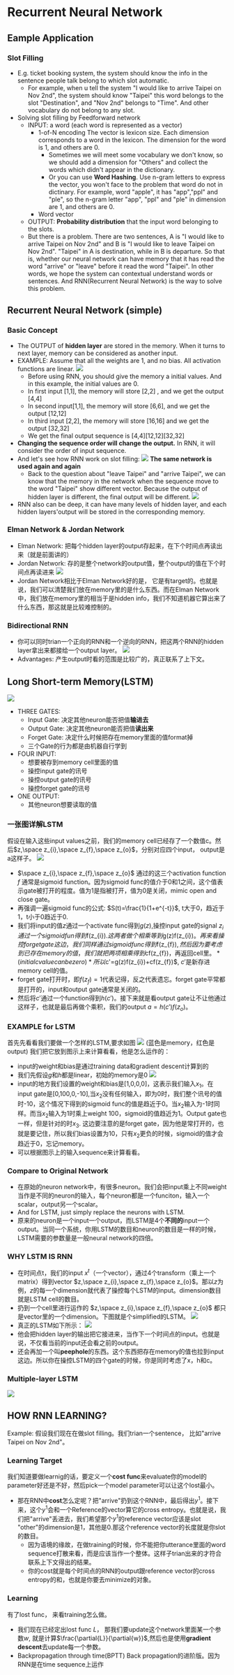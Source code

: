 # Recurrent Neural Network

## Eample Application
### Slot Filling
- E.g. ticket booking system, the system should know the info in the sentence people talk belong to which slot automatic.
    -   For example, when u tell the system "I would like to arrive Taipei on Nov 2nd", the system should know "Taipei" this word belongs to the slot "Destination", and "Nov 2nd" belongs to "Time". And other vocabulary do not belong to any slot.
-   Solving slot filling by Feedforward network
    -   INPUT: a word (each word is represented as a vector)
        -   1-of-N encoding
        The vector is lexicon size. Each dimension corresponds to a word in the lexicon. The dimension for the word is 1, and others are 0.
            -   Sometimes we will meet some vocabulary we don't know, so we should add a dimension for "Others" and collect the words which didn't appear in the dictionary. 
            -   Or you can use **Word Hashing**. Use n-gram letters to express the vector, you won't face to the problem that word do not in dictinary. For example, word "apple", it has "app","ppl" and "ple", so the n-gram letter "app", "ppl" and "ple" in dimension are 1, and others are 0. 
        -   Word vector
    -   OUTPUT: **Probability distribution** that the input word belonging to the slots.
    -   But there is a problem. There are two sentences, A is "I would like to arrive Taipei on Nov 2nd" and B is "I would like to leave Taipei on Nov 2nd". "Taipei" in A is destination, while in B is departure. So that is, whether our neural network can have memory that it has read the word "arrive" or "leave" before it read the word "Taipei". In other words, we hope the system can contextual understand words or sentences. And RNN(Recurrent Neural Network) is the way to solve this problem.
		
		
		
## Recurrent Neural Network (simple)
### Basic Concept
-   The OUTPUT of **hidden layer** are stored in the memory.  When it turns to next layer, memory can be considered as another input.
-   EXAMPLE: Assume that all the weights are 1, and no bias. All activation functions are linear.
![](.\images\rnn\1.png)
    -   Before using RNN, you should give the memory a initial values. And in this example, the initial values are 0.
    -   In first input [1,1], the memory will store [2,2] , and we get the output [4,4]
    -   In second input[1,1], the memory will store [6,6], and we get the output [12,12]
    -   In third input [2,2], the memory will store [16,16] and we get the output [32,32]
    -   We get the final output sequence is [4,4][12,12][32,32] 
-   **Changing the sequence order will change the output.** In RNN, it will consider the order of input sequence.
-   And let's see how RNN work on slot filling:
![](.\images\rnn\2.png)
    **The same network is used again and again**
    - Back to the question about "leave Taipei" and "arrive Taipei", we can know that the memory in the network when the sequence move to the word "Taipei" show different vector. Because the output of hidden layer is different, the final output will be different.
![](.\images\rnn\3.png)
-   RNN also can be deep, it can have many levels of hidden layer, and each hidden layers'output will be stored in the corresponding memory.

### Elman Network & Jordan Network
-   Elman Network: 把每个hidden layer的output存起来，在下个时间点再读出来（就是前面讲的）
-   Jordan Network: 存的是整个network的output值，整个output的值在下个时间点再读进来
![](.\images\rnn\4.png)
-   Jordan Network相比于Elman Network好的是， 它是有target的。也就是说，我们可以清楚我们放在memory里的是什么东西。而在Elman Network中，我们放在memory里的相当于是hidden info，我们不知道机器它算出来了什么东西，那这就是比较难控制的。

### Bidirectional RNN
-   你可以同时trian一个正向的RNN和一个逆向的RNN，把这两个RNN的hidden layer拿出来都接给一个output layer。
![](.\images\rnn\5.png)
-   Advantages: 产生output时看的范围是比较广的，真正联系了上下文。

## Long Short-term Memory(LSTM)
![](.\images\rnn\6.png)
-   THREE GATES:
    -   Input Gate: 决定其他neuron能否把值**输进去**
    -   Output Gate: 决定其他neuron能否把值**读出来**
    -   Forget Gate: 决定什么时候把存在memory里面的值format掉
    -   三个Gate的行为都是由机器自行学到
-   FOUR INPUT:
    -   想要被存到memory cell里面的值
    -   操控input gate的讯号
    -   操控output gate的讯号
    -   操控forget gate的讯号
-   ONE OUTPUT:
    -   其他neuron想要读取的值

### 一张图详解LSTM
假设在输入这些input values之前，我们的memory cell已经存了一个数值c。然后$z,\space z_{i},\space z_{f},\space z_{o}$，分别对应四个input， output是a这样子。
![](.\images\rnn\7.png)
-   $\space z_{i},\space z_{f},\space z_{o}$ 通过的这三个activation function $f$ 通常是sigmoid function。因为sigmoid func的值介于0和1之间，这个值表示gate被打开的程度。值为1是指被打开，值为0是关闭，mimic open and close gate。
-   再强调一遍sigmoid func的公式: $S(t)=\frac{1}{1+e^{-t}}$, t大于0，趋近于1，t小于0趋近于0.
-   我们将input的值$z$通过一个activate func得到$g(z)$,操控input gate的signal $z_{i}通过一个sigmoid fun得到$f(z_{i})$. 这两者做个相乘等到$g(z)f(z_{i})$。再来看操控forget gate这边，我们同样通过sigmoid func得到$f(z_{f})$,然后因为要考虑到已存在memory的值，我们就把两项相乘得到$cf(z_{f})，再返回cell里$。*(initial c value can be zero)* 所以$c'=g(z)f(z_{i})+cf(z_{f})$, $c'$是新存进memory cell的值。
-   forget gate打开时，即$f(z_{f})=1$代表记得，反之代表遗忘。forget gate平常都是打开的，input和output gate通常是关闭的。
-   然后将$c'$通过一个function得到$h(c')$。接下来就是看output gate让不让他通过这样子，也就是最后再做个乘积，我们的output $a=h(c')f(z_{o})$。

### EXAMPLE for LSTM
首先先看看我们要做一个怎样的LSTM,要求如图
![](.\images\rnn\8.png)
(蓝色是memory，红色是output)
我们把它放到图示上来计算看看，他是怎么运作的：
-   input的weight和bias是通过training data和gradient descent计算到的
-   我们先假设$g$和$h$都是linear，初始的memory是0
![](.\images\rnn\9.png)
-   input的地方我们设置的weight和bias是[1,0,0,0]，这表示我们输入$x_{1}$。在input gate是[0,100,0,-10],当$x_{2}$没有任何输入，即为0时，我们整个讯号的值时-10，这个情况下得到的sigmoid func的值是趋近于0。当$x_{2}$输入为-1时同样。而当$x_{2}$输入为1时乘上weight 100，sigmoid的值趋近为1。Output gate也一样，但是针对的时$x_{3}$. 这边要注意的是forget gate，因为他是常打开的，也就是要记住，所以我们bias设置为10，只有$x_{2}$更负的时候，sigmoid的值才会趋近于0，忘记memory。
-   可以根据图示上的输入sequence来计算看看。

### Compare to Original Network
-   在原始的neuron network中，有很多neuron。我们会把input乘上不同weight当作是不同的neuron的输入，每个neuron都是一个funciton，输入一个scalar，output另一个scalar。
-   And for LSTM, just simply replace the neurons with LSTM.
-   原来的neuron是一个input一个output，而LSTM是4个**不同的**input一个output。当同一个系统，你用LSTM的数目和neuron的数目是一样的时候，LSTM需要的参数量是一般neural network的四倍。

### WHY LSTM IS RNN
-   在时间点t，我们的input $x^{t}$（一个vector），通过4个transform（乘上一个matrix）得到vector $z,\space z_{i},\space z_{f},\space z_{o}$。那以$z$为例，$z$的每一个dimension就代表了操控每个LSTM的input。dimension数目就是LSTM cell的数目。
-   扔到一个cell里进行运作的 $z,\space z_{i},\space z_{f},\space z_{o}$ 都只是vector里的一个dimension。下图就是个simplified的LSTM。
![](.\images\rnn\10.png)
-   真正的LSTM如下所示：
![](.\images\rnn\11.png)
-   他会把hidden layer的输出把它接进来，当作下一个时间点的input。也就是说，不仅看当前的input还会看之前的output。
-   还会再加一个叫**peephole**的东西。这个东西把存在memory的值也拉到input这边。所以你在操控LSTM的四个gate的时候，你是同时考虑了x，h和c。

### Multiple-layer LSTM
![](.\images\rnn\12.png)


## HOW RNN LEARNING?
Example: 假设我们现在在做slot filling。我们trian一个sentence， 比如"arrive Taipei on Nov 2nd"。 

### Learning Target
我们知道要做learnig的话，要定义一个**cost func**来evaluate你的model的parameter好还是不好，然后pick一个model parameter可以让这个lost最小。
-   那在RNN中**cost**怎么定呢？把"arrive"扔到这个RNN中，最后得出$y^{1}$。接下来，这个$y^{1}$会和一个Reference的vector算它的cross entropy。也就是说，我们把"arrive"丢进去，我们希望那个$y^{1}$的reference vector应该是slot "other"的dimension是1，其他是0.那这个reference vector的长度就是你slot的数目。
    -   因为语境的缘故，在做training的时候，你不能把你utterance里面的word sequence打散来看，而是应该当作一个整体。这样子trian出来的才符合联系上下文得出的结果。
    -   你的cost就是每个时间点的RNN的output跟reference vector的cross entropy的和，也就是你要去minimize的对象。

### Learning
有了lost func， 来看training怎么做。
-   我们现在已经定出lost func $L$， 那我们要update这个network里面某一个参数$w$, 就是计算$\frac{\partial{L}}{\partial{w}}$,然后也是使用**gradient descent**去update每一个参数。
-   Backpropagation through time(BPTT)
    Back propagation的进阶版。因为RNN是在time sequence上运作
